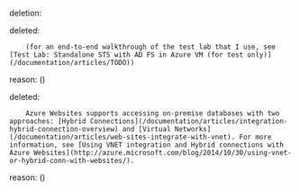 deletion:

deleted:

		(for an end-to-end walkthrough of the test lab that I use, see [Test Lab: Standalone STS with AD FS in Azure VM (for test only)](/documentation/articles/TODO))

reason: ()

deleted:

		Azure Websites supports accessing on-premise databases with two approaches: [Hybrid Connections](/documentation/articles/integration-hybrid-connection-overview) and [Virtual Networks](/documentation/articles/web-sites-integrate-with-vnet). For more information, see [Using VNET integration and Hybrid connections with Azure Websites](http://azure.microsoft.com/blog/2014/10/30/using-vnet-or-hybrid-conn-with-websites/).

reason: ()

